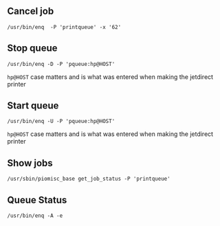 Cancel job
----------
    /usr/bin/enq  -P 'printqueue' -x '62'


Stop queue
----------
    /usr/bin/enq -D -P 'pqueue:hp@HOST'

`hp@HOST` case matters and is what was entered when making the jetdirect printer


Start queue
-----------
    /usr/bin/enq -U -P 'pqueue:hp@HOST'

`hp@HOST` case matters and is what was entered when making the jetdirect printer


Show jobs
---------
    /usr/sbin/piomisc_base get_job_status -P 'printqueue'


Queue Status
------------
    /usr/bin/enq -A -e
